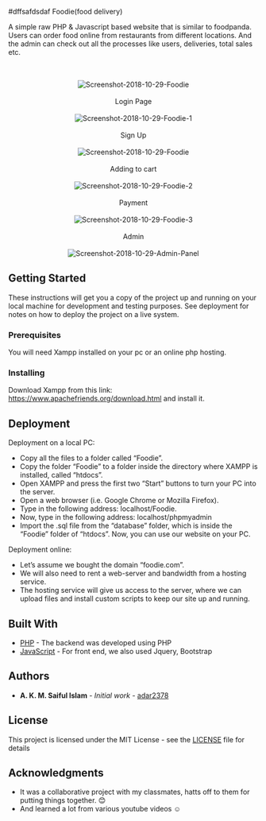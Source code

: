 #dffsafdsdaf Foodie(food delivery)

A simple raw PHP & Javascript based website that is similar to foodpanda. Users can order food online from restaurants from different locations. And the admin can check out all the processes like users, deliveries, total sales etc.
<p align="center">
   <br><br>
  <img src="https://image.ibb.co/hzDnLq/Screenshot-2018-10-29-Foodie.png" alt="Screenshot-2018-10-29-Foodie" border="0">
  <br><br>
   Login Page
   <br><br>
  <img src="https://image.ibb.co/jphE0q/Screenshot-2018-10-29-Foodie-1.jpg" alt="Screenshot-2018-10-29-Foodie-1" border="0">
  <br><br>
  Sign Up
  <br><br>
  <img src="https://image.ibb.co/gbZSLq/Screenshot-2018-10-29-Foodie.jpg" alt="Screenshot-2018-10-29-Foodie" border="0">
  <br><br>
  Adding to cart
  <br><br>
  <img src="https://image.ibb.co/bHKu0q/Screenshot-2018-10-29-Foodie-2.png" alt="Screenshot-2018-10-29-Foodie-2" border="0">
  <br><br>
  Payment
   <br><br>
  <img src="https://image.ibb.co/k0O9YA/Screenshot-2018-10-29-Foodie-3.png" alt="Screenshot-2018-10-29-Foodie-3" border="0">
  <br><br>
  Admin
   <br><br>
  <img src="https://image.ibb.co/gwYXmV/Screenshot-2018-10-29-Admin-Panel.png" alt="Screenshot-2018-10-29-Admin-Panel" border="0">
</p>




## Getting Started

These instructions will get you a copy of the project up and running on your local machine for development and testing purposes. See deployment for notes on how to deploy the project on a live system.

### Prerequisites

You will need Xampp installed on your pc or an online php hosting.

### Installing

Download Xampp from this link: https://www.apachefriends.org/download.html and install it.

## Deployment

Deployment on a local PC:
*	Copy all the files to a folder called “Foodie”.
*	Copy the folder “Foodie” to a folder inside the directory where XAMPP is installed, called “htdocs”.
*	Open XAMPP and press the first two “Start” buttons to turn your PC into the server.
*	Open a web browser (i.e. Google Chrome or Mozilla Firefox).
*	Type in the following address: localhost/Foodie.
*	Now, type in the following address: localhost/phpmyadmin
*	Import the .sql file from the “database” folder, which is inside the “Foodie” folder of “htdocs”.
Now, you can use our website on your PC.

Deployment online: 
*	Let’s assume we bought the domain “foodie.com”.
*	We will also need to rent a web-server and bandwidth from a hosting service.
*	The hosting service will give us access to the server, where we can upload files and install custom scripts to keep our site up and running.

## Built With

* [PHP](http://php.net/) - The backend was developed using PHP
* [JavaScript](https://www.javascript.com/) - For front end, we also used Jquery, Bootstrap

## Authors

* **A. K. M. Saiful Islam** - *Initial work* - [adar2378](https://github.com/adar2378)

## License

This project is licensed under the MIT License - see the [LICENSE](LICENSE) file for details

## Acknowledgments

* It was a collaborative project with my classmates, hatts off to them for putting things together. :blush:
* And learned a lot from various youtube videos :relaxed:

